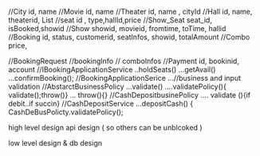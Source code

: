 //City id, name
//Movie id, name
//Theater id, name , cityId
//Hall id, name, theaterid, List<Seats>
//seat id , type,hallId,price
//Show_Seat seat_id, isBooked,showid
//Show showid, movieid, fromtime, toTime, hallid
//Booking id, status, customerid, seatInfos, showid, totalAmount
//Combo price,

//BookingRequest //bookingInfo // comboInfos
//Payment id, bookinid, account
//IBookingApplicationService ..holdSeats() ...getAvail() ...confirmBooking();
//BookingApplicationSerice ...//business and input validation
//AbstarctBusinessPolicy ...validate() ....validatePolicy(){ validate();throw()} ... throw(){}
//CashDepositbusinePolicy .... validate (){if debit..if succin}
//CashDepositService ...depositCash() { CashDeBusPolicty.validatePolicy();


high level design 
api design ( so others can be unblcoked )

low level design & db design 
